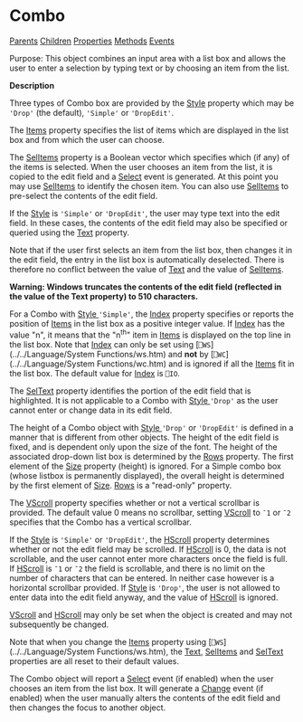 




<h1 class="heading"><span class="name">Combo</span></h1>

[Parents](../ParentLists/Combo.htm) [Children](../ChildLists/Combo.htm) [Properties](../PropLists/Combo.htm) [Methods](../MethodLists/Combo.htm) [Events](../EventLists/Combo.htm)


Purpose: This object combines an input area with a list box and allows the user to enter a selection by typing text or by choosing an item from the list.


**Description**


Three types of Combo box are provided by the [Style](../a-z/style.md) property which may be `'Drop'` (the default), `'Simple'` or `'DropEdit'`.



The [Items](../a-z/items.md) property specifies the list of items which are displayed in the list box and from which the user can choose.


The [SelItems](../a-z/selitems.md) property is a Boolean vector which specifies which (if any) of the items is selected. When the user chooses an item from the list, it is copied to the edit field and a [Select](../a-z/select.md) event is generated. At this point you may use [SelItems](../a-z/selitems.md) to identify the chosen item. You can also use [SelItems](../a-z/selitems.md) to pre-select the contents of the edit field.


If the [Style](../a-z/style.md) is `'Simple'` or `'DropEdit'`, the user may type text into the edit field. In these cases, the contents of the edit field may also be specified or queried using the [Text](../a-z/text.md) property.


Note that if the user first selects an item from the list box, then changes it in the edit field, the entry in the list box is automatically deselected. There is therefore no conflict between the value of [Text](../a-z/text.md) and the value of [SelItems](../a-z/selitems.md).


**Warning: Windows truncates the contents of the edit field (reflected in the value of the Text property) to 510 characters.**


For a Combo with [Style ](../a-z/style.md)`'Simple'`, the [Index](../a-z/index.md) property specifies or reports the position of [Items](../a-z/items.md) in the list box as a positive integer value. If [Index](../a-z/index.md) has the value "n", it means that the "n<sup>th</sup>" item in [Items](../a-z/items.md) is displayed on the top line in the list box. Note that [Index](../a-z/index.md) can only be set using [`⎕WS`](../../Language/System Functions/ws.htm) and **not** by [`⎕WC`](../../Language/System Functions/wc.htm) and is ignored if all the [Items](../a-z/items.md) fit in the list box. The default value for [Index](../a-z/index.md) is `⎕IO`.


The [SelText](../a-z/seltext.md) property identifies the portion of the edit field that is highlighted. It is not applicable to a Combo with [Style ](../a-z/style.md)`'Drop'` as the user cannot enter or change data in its edit field.


The height of a Combo object with [Style ](../a-z/style.md)`'Drop'` or `'DropEdit'` is defined in a manner that is different from other objects. The height of the edit field is fixed, and is dependent only upon the size of the font. The height of the associated drop-down list box is determined by the [Rows](../a-z/rows.md) property. The first element of the [Size](../a-z/size.md) property (height) is ignored. For a Simple combo box (whose listbox is permanently displayed), the overall height is determined by the first element of [Size](../a-z/size.md). [Rows](../a-z/rows.md) is a "read-only" property.


The [VScroll](../a-z/vscroll.md) property specifies whether or not a vertical scrollbar is provided. The default value 0 means no scrollbar, setting [VScroll](../a-z/vscroll.md) to `¯1` or `¯2` specifies that the Combo has a vertical scrollbar.


If the [Style](../a-z/style.md) is `'Simple'` or `'DropEdit'`, the [HScroll](../a-z/hscroll.md) property determines whether or not the edit field may be scrolled. If [HScroll](../a-z/hscroll.md) is 0, the data is not scrollable, and the user cannot enter more characters once the field is full. If [HScroll](../a-z/hscroll.md) is `¯1` or `¯2` the field is scrollable, and there is no limit on the number of characters that can be entered. In neither case however is a horizontal scrollbar provided. If [Style](../a-z/style.md) is `'Drop'`, the user is not allowed to enter data into the edit field anyway, and the value of [HScroll](../a-z/hscroll.md) is ignored.


[VScroll](../a-z/vscroll.md) and [HScroll](../a-z/hscroll.md) may only be set when the object is created and may not subsequently be changed.


Note that when you change the [Items](../a-z/items.md) property using [`⎕WS`](../../Language/System Functions/ws.htm), the [Text](../a-z/text.md), [SelItems](../a-z/selitems.md) and [SelText](../a-z/seltext.md) properties are all reset to their default values.


The Combo object will report a [Select](../a-z/select.md) event (if enabled) when the user chooses an item from the list box. It will generate a [Change](../a-z/change.md) event (if enabled) when the user manually alters the contents of the edit field and then changes the focus to another object.


